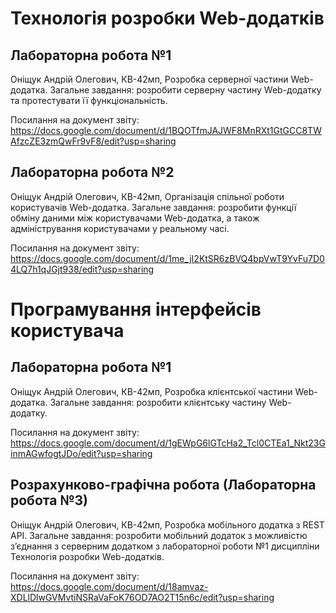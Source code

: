 # Технологія розробки Web-додатків 
## Лабораторна робота №1 

Оніщук Андрій Олегович, КВ-42мп, Розробка серверної частини Web-додатка. Загальне завдання: розробити серверну частину Web-додатку та протестувати її функціональність.

Посилання на документ звіту: https://docs.google.com/document/d/1BQOTfmJAJWF8MnRXt1GtGCC8TWAfzcZE3zmQwFr9vF8/edit?usp=sharing

## Лабораторна робота №2 

Оніщук Андрій Олегович, КВ-42мп, Організація спільної роботи користувачів Web-додатка. Загальне завдання: розробити функції обміну даними між користувачами Web-додатка, а також адміністрування користувачами у реальному часі.

Посилання на документ звіту: https://docs.google.com/document/d/1me_jI2KtSR6zBVQ4bpVwT9YvFu7D04LQ7h1qJGjt938/edit?usp=sharing

# Програмування інтерфейсів користувача
## Лабораторна робота №1 

Оніщук Андрій Олегович, КВ-42мп, Розробка клієнтської частини Web-додатка. Загальне завдання: розробити клієнтську частину Web-додатку.

Посилання на документ звіту: https://docs.google.com/document/d/1gEWpG6lGTcHa2_Tcl0CTEa1_Nkt23GinmAGwfogtJDo/edit?usp=sharing

## Розрахунково-графічна робота (Лабораторна робота №3)

Оніщук Андрій Олегович, КВ-42мп, Розробка мобільного додатка з REST API. Загальне завдання: розробити мобільний додаток з можливістю з’єднання з серверним додатком з лабораторної роботи №1 дисципліни Технологія розробки Web-додатків.

Посилання на документ звіту: https://docs.google.com/document/d/18amvaz-XDLlDlwGVMvtiNSRaVaFoK76OD7AO2T15n6c/edit?usp=sharing

